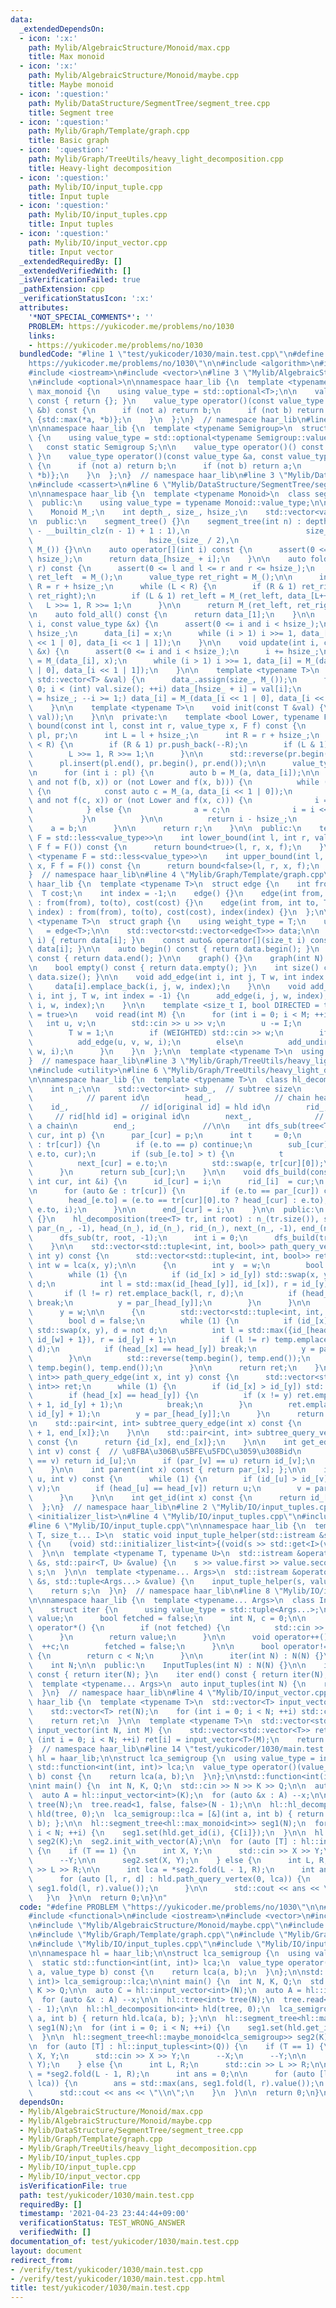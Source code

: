 ```yaml
---
data:
  _extendedDependsOn:
  - icon: ':x:'
    path: Mylib/AlgebraicStructure/Monoid/max.cpp
    title: Max monoid
  - icon: ':x:'
    path: Mylib/AlgebraicStructure/Monoid/maybe.cpp
    title: Maybe monoid
  - icon: ':question:'
    path: Mylib/DataStructure/SegmentTree/segment_tree.cpp
    title: Segment tree
  - icon: ':question:'
    path: Mylib/Graph/Template/graph.cpp
    title: Basic graph
  - icon: ':question:'
    path: Mylib/Graph/TreeUtils/heavy_light_decomposition.cpp
    title: Heavy-light decomposition
  - icon: ':question:'
    path: Mylib/IO/input_tuple.cpp
    title: Input tuple
  - icon: ':question:'
    path: Mylib/IO/input_tuples.cpp
    title: Input tuples
  - icon: ':question:'
    path: Mylib/IO/input_vector.cpp
    title: Input vector
  _extendedRequiredBy: []
  _extendedVerifiedWith: []
  _isVerificationFailed: true
  _pathExtension: cpp
  _verificationStatusIcon: ':x:'
  attributes:
    '*NOT_SPECIAL_COMMENTS*': ''
    PROBLEM: https://yukicoder.me/problems/no/1030
    links:
    - https://yukicoder.me/problems/no/1030
  bundledCode: "#line 1 \"test/yukicoder/1030/main.test.cpp\"\n#define PROBLEM \"\
    https://yukicoder.me/problems/no/1030\"\n\n#include <algorithm>\n#include <functional>\n\
    #include <iostream>\n#include <vector>\n#line 3 \"Mylib/AlgebraicStructure/Monoid/max.cpp\"\
    \n#include <optional>\n\nnamespace haar_lib {\n  template <typename T>\n  struct\
    \ max_monoid {\n    using value_type = std::optional<T>;\n\n    value_type operator()()\
    \ const { return {}; }\n    value_type operator()(const value_type &a, const value_type\
    \ &b) const {\n      if (not a) return b;\n      if (not b) return a;\n      return\
    \ {std::max(*a, *b)};\n    }\n  };\n}  // namespace haar_lib\n#line 3 \"Mylib/AlgebraicStructure/Monoid/maybe.cpp\"\
    \n\nnamespace haar_lib {\n  template <typename Semigroup>\n  struct maybe_monoid\
    \ {\n    using value_type = std::optional<typename Semigroup::value_type>;\n \
    \   const static Semigroup S;\n\n    value_type operator()() const { return std::nullopt;\
    \ }\n    value_type operator()(const value_type &a, const value_type &b) const\
    \ {\n      if (not a) return b;\n      if (not b) return a;\n      return {S(*a,\
    \ *b)};\n    }\n  };\n}  // namespace haar_lib\n#line 3 \"Mylib/DataStructure/SegmentTree/segment_tree.cpp\"\
    \n#include <cassert>\n#line 6 \"Mylib/DataStructure/SegmentTree/segment_tree.cpp\"\
    \n\nnamespace haar_lib {\n  template <typename Monoid>\n  class segment_tree {\n\
    \  public:\n    using value_type = typename Monoid::value_type;\n\n  private:\n\
    \    Monoid M_;\n    int depth_, size_, hsize_;\n    std::vector<value_type> data_;\n\
    \n  public:\n    segment_tree() {}\n    segment_tree(int n) : depth_(n > 1 ? 32\
    \ - __builtin_clz(n - 1) + 1 : 1),\n                          size_(1 << depth_),\n\
    \                          hsize_(size_ / 2),\n                          data_(size_,\
    \ M_()) {}\n\n    auto operator[](int i) const {\n      assert(0 <= i and i <\
    \ hsize_);\n      return data_[hsize_ + i];\n    }\n\n    auto fold(int l, int\
    \ r) const {\n      assert(0 <= l and l <= r and r <= hsize_);\n      value_type\
    \ ret_left  = M_();\n      value_type ret_right = M_();\n\n      int L = l + hsize_,\
    \ R = r + hsize_;\n      while (L < R) {\n        if (R & 1) ret_right = M_(data_[--R],\
    \ ret_right);\n        if (L & 1) ret_left = M_(ret_left, data_[L++]);\n     \
    \   L >>= 1, R >>= 1;\n      }\n\n      return M_(ret_left, ret_right);\n    }\n\
    \n    auto fold_all() const {\n      return data_[1];\n    }\n\n    void set(int\
    \ i, const value_type &x) {\n      assert(0 <= i and i < hsize_);\n      i +=\
    \ hsize_;\n      data_[i] = x;\n      while (i > 1) i >>= 1, data_[i] = M_(data_[i\
    \ << 1 | 0], data_[i << 1 | 1]);\n    }\n\n    void update(int i, const value_type\
    \ &x) {\n      assert(0 <= i and i < hsize_);\n      i += hsize_;\n      data_[i]\
    \ = M_(data_[i], x);\n      while (i > 1) i >>= 1, data_[i] = M_(data_[i << 1\
    \ | 0], data_[i << 1 | 1]);\n    }\n\n    template <typename T>\n    void init_with_vector(const\
    \ std::vector<T> &val) {\n      data_.assign(size_, M_());\n      for (int i =\
    \ 0; i < (int) val.size(); ++i) data_[hsize_ + i] = val[i];\n      for (int i\
    \ = hsize_; --i >= 1;) data_[i] = M_(data_[i << 1 | 0], data_[i << 1 | 1]);\n\
    \    }\n\n    template <typename T>\n    void init(const T &val) {\n      init_with_vector(std::vector<value_type>(hsize_,\
    \ val));\n    }\n\n  private:\n    template <bool Lower, typename F>\n    int\
    \ bound(const int l, const int r, value_type x, F f) const {\n      std::vector<int>\
    \ pl, pr;\n      int L = l + hsize_;\n      int R = r + hsize_;\n      while (L\
    \ < R) {\n        if (R & 1) pr.push_back(--R);\n        if (L & 1) pl.push_back(L++);\n\
    \        L >>= 1, R >>= 1;\n      }\n\n      std::reverse(pr.begin(), pr.end());\n\
    \      pl.insert(pl.end(), pr.begin(), pr.end());\n\n      value_type a = M_();\n\
    \n      for (int i : pl) {\n        auto b = M_(a, data_[i]);\n\n        if ((Lower\
    \ and not f(b, x)) or (not Lower and f(x, b))) {\n          while (i < hsize_)\
    \ {\n            const auto c = M_(a, data_[i << 1 | 0]);\n            if ((Lower\
    \ and not f(c, x)) or (not Lower and f(x, c))) {\n              i = i << 1 | 0;\n\
    \            } else {\n              a = c;\n              i = i << 1 | 1;\n \
    \           }\n          }\n\n          return i - hsize_;\n        }\n\n    \
    \    a = b;\n      }\n\n      return r;\n    }\n\n  public:\n    template <typename\
    \ F = std::less<value_type>>\n    int lower_bound(int l, int r, value_type x,\
    \ F f = F()) const {\n      return bound<true>(l, r, x, f);\n    }\n\n    template\
    \ <typename F = std::less<value_type>>\n    int upper_bound(int l, int r, value_type\
    \ x, F f = F()) const {\n      return bound<false>(l, r, x, f);\n    }\n  };\n\
    }  // namespace haar_lib\n#line 4 \"Mylib/Graph/Template/graph.cpp\"\n\nnamespace\
    \ haar_lib {\n  template <typename T>\n  struct edge {\n    int from, to;\n  \
    \  T cost;\n    int index = -1;\n    edge() {}\n    edge(int from, int to, T cost)\
    \ : from(from), to(to), cost(cost) {}\n    edge(int from, int to, T cost, int\
    \ index) : from(from), to(to), cost(cost), index(index) {}\n  };\n\n  template\
    \ <typename T>\n  struct graph {\n    using weight_type = T;\n    using edge_type\
    \   = edge<T>;\n\n    std::vector<std::vector<edge<T>>> data;\n\n    auto& operator[](size_t\
    \ i) { return data[i]; }\n    const auto& operator[](size_t i) const { return\
    \ data[i]; }\n\n    auto begin() const { return data.begin(); }\n    auto end()\
    \ const { return data.end(); }\n\n    graph() {}\n    graph(int N) : data(N) {}\n\
    \n    bool empty() const { return data.empty(); }\n    int size() const { return\
    \ data.size(); }\n\n    void add_edge(int i, int j, T w, int index = -1) {\n \
    \     data[i].emplace_back(i, j, w, index);\n    }\n\n    void add_undirected(int\
    \ i, int j, T w, int index = -1) {\n      add_edge(i, j, w, index);\n      add_edge(j,\
    \ i, w, index);\n    }\n\n    template <size_t I, bool DIRECTED = true, bool WEIGHTED\
    \ = true>\n    void read(int M) {\n      for (int i = 0; i < M; ++i) {\n     \
    \   int u, v;\n        std::cin >> u >> v;\n        u -= I;\n        v -= I;\n\
    \        T w = 1;\n        if (WEIGHTED) std::cin >> w;\n        if (DIRECTED)\n\
    \          add_edge(u, v, w, i);\n        else\n          add_undirected(u, v,\
    \ w, i);\n      }\n    }\n  };\n\n  template <typename T>\n  using tree = graph<T>;\n\
    }  // namespace haar_lib\n#line 3 \"Mylib/Graph/TreeUtils/heavy_light_decomposition.cpp\"\
    \n#include <utility>\n#line 6 \"Mylib/Graph/TreeUtils/heavy_light_decomposition.cpp\"\
    \n\nnamespace haar_lib {\n  template <typename T>\n  class hl_decomposition {\n\
    \    int n_;\n\n    std::vector<int> sub_,  // subtree size\n        par_,   \
    \            // parent id\n        head_,              // chain head id\n    \
    \    id_,                // id[original id] = hld id\n        rid_,          \
    \     // rid[hld id] = original id\n        next_,              // next node in\
    \ a chain\n        end_;               //\n\n    int dfs_sub(tree<T> &tr, int\
    \ cur, int p) {\n      par_[cur] = p;\n      int t     = 0;\n      for (auto &e\
    \ : tr[cur]) {\n        if (e.to == p) continue;\n        sub_[cur] += dfs_sub(tr,\
    \ e.to, cur);\n        if (sub_[e.to] > t) {\n          t          = sub_[e.to];\n\
    \          next_[cur] = e.to;\n          std::swap(e, tr[cur][0]);\n        }\n\
    \      }\n      return sub_[cur];\n    }\n\n    void dfs_build(const tree<T> &tr,\
    \ int cur, int &i) {\n      id_[cur] = i;\n      rid_[i]  = cur;\n      ++i;\n\
    \n      for (auto &e : tr[cur]) {\n        if (e.to == par_[cur]) continue;\n\
    \        head_[e.to] = (e.to == tr[cur][0].to ? head_[cur] : e.to);\n        dfs_build(tr,\
    \ e.to, i);\n      }\n\n      end_[cur] = i;\n    }\n\n  public:\n    hl_decomposition()\
    \ {}\n    hl_decomposition(tree<T> tr, int root) : n_(tr.size()), sub_(n_, 1),\
    \ par_(n_, -1), head_(n_), id_(n_), rid_(n_), next_(n_, -1), end_(n_, -1) {\n\
    \      dfs_sub(tr, root, -1);\n      int i = 0;\n      dfs_build(tr, root, i);\n\
    \    }\n\n    std::vector<std::tuple<int, int, bool>> path_query_vertex(int x,\
    \ int y) const {\n      std::vector<std::tuple<int, int, bool>> ret;\n      const\
    \ int w = lca(x, y);\n\n      {\n        int y  = w;\n        bool d = true;\n\
    \        while (1) {\n          if (id_[x] > id_[y]) std::swap(x, y), d = not\
    \ d;\n          int l = std::max(id_[head_[y]], id_[x]), r = id_[y] + 1;\n   \
    \       if (l != r) ret.emplace_back(l, r, d);\n          if (head_[x] == head_[y])\
    \ break;\n          y = par_[head_[y]];\n        }\n      }\n\n      x = y;\n\
    \      y = w;\n\n      {\n        std::vector<std::tuple<int, int, bool>> temp;\n\
    \        bool d = false;\n        while (1) {\n          if (id_[x] > id_[y])\
    \ std::swap(x, y), d = not d;\n          int l = std::max({id_[head_[y]], id_[x],\
    \ id_[w] + 1}), r = id_[y] + 1;\n          if (l != r) temp.emplace_back(l, r,\
    \ d);\n          if (head_[x] == head_[y]) break;\n          y = par_[head_[y]];\n\
    \        }\n\n        std::reverse(temp.begin(), temp.end());\n        ret.insert(ret.end(),\
    \ temp.begin(), temp.end());\n      }\n\n      return ret;\n    }\n\n    std::vector<std::pair<int,\
    \ int>> path_query_edge(int x, int y) const {\n      std::vector<std::pair<int,\
    \ int>> ret;\n      while (1) {\n        if (id_[x] > id_[y]) std::swap(x, y);\n\
    \        if (head_[x] == head_[y]) {\n          if (x != y) ret.emplace_back(id_[x]\
    \ + 1, id_[y] + 1);\n          break;\n        }\n        ret.emplace_back(id_[head_[y]],\
    \ id_[y] + 1);\n        y = par_[head_[y]];\n      }\n      return ret;\n    }\n\
    \n    std::pair<int, int> subtree_query_edge(int x) const {\n      return {id_[x]\
    \ + 1, end_[x]};\n    }\n\n    std::pair<int, int> subtree_query_vertex(int x)\
    \ const {\n      return {id_[x], end_[x]};\n    }\n\n    int get_edge_id(int u,\
    \ int v) const {  // \u8FBA\u306B\u5BFE\u5FDC\u3059\u308Bid\n      if (par_[u]\
    \ == v) return id_[u];\n      if (par_[v] == u) return id_[v];\n      return -1;\n\
    \    }\n\n    int parent(int x) const { return par_[x]; };\n\n    int lca(int\
    \ u, int v) const {\n      while (1) {\n        if (id_[u] > id_[v]) std::swap(u,\
    \ v);\n        if (head_[u] == head_[v]) return u;\n        v = par_[head_[v]];\n\
    \      }\n    }\n\n    int get_id(int x) const {\n      return id_[x];\n    }\n\
    \  };\n}  // namespace haar_lib\n#line 2 \"Mylib/IO/input_tuples.cpp\"\n#include\
    \ <initializer_list>\n#line 4 \"Mylib/IO/input_tuples.cpp\"\n#include <tuple>\n\
    #line 6 \"Mylib/IO/input_tuple.cpp\"\n\nnamespace haar_lib {\n  template <typename\
    \ T, size_t... I>\n  static void input_tuple_helper(std::istream &s, T &val, std::index_sequence<I...>)\
    \ {\n    (void) std::initializer_list<int>{(void(s >> std::get<I>(val)), 0)...};\n\
    \  }\n\n  template <typename T, typename U>\n  std::istream &operator>>(std::istream\
    \ &s, std::pair<T, U> &value) {\n    s >> value.first >> value.second;\n    return\
    \ s;\n  }\n\n  template <typename... Args>\n  std::istream &operator>>(std::istream\
    \ &s, std::tuple<Args...> &value) {\n    input_tuple_helper(s, value, std::make_index_sequence<sizeof...(Args)>());\n\
    \    return s;\n  }\n}  // namespace haar_lib\n#line 8 \"Mylib/IO/input_tuples.cpp\"\
    \n\nnamespace haar_lib {\n  template <typename... Args>\n  class InputTuples {\n\
    \    struct iter {\n      using value_type = std::tuple<Args...>;\n      value_type\
    \ value;\n      bool fetched = false;\n      int N, c = 0;\n\n      value_type\
    \ operator*() {\n        if (not fetched) {\n          std::cin >> value;\n  \
    \      }\n        return value;\n      }\n\n      void operator++() {\n      \
    \  ++c;\n        fetched = false;\n      }\n\n      bool operator!=(iter &) const\
    \ {\n        return c < N;\n      }\n\n      iter(int N) : N(N) {}\n    };\n\n\
    \    int N;\n\n  public:\n    InputTuples(int N) : N(N) {}\n\n    iter begin()\
    \ const { return iter(N); }\n    iter end() const { return iter(N); }\n  };\n\n\
    \  template <typename... Args>\n  auto input_tuples(int N) {\n    return InputTuples<Args...>(N);\n\
    \  }\n}  // namespace haar_lib\n#line 4 \"Mylib/IO/input_vector.cpp\"\n\nnamespace\
    \ haar_lib {\n  template <typename T>\n  std::vector<T> input_vector(int N) {\n\
    \    std::vector<T> ret(N);\n    for (int i = 0; i < N; ++i) std::cin >> ret[i];\n\
    \    return ret;\n  }\n\n  template <typename T>\n  std::vector<std::vector<T>>\
    \ input_vector(int N, int M) {\n    std::vector<std::vector<T>> ret(N);\n    for\
    \ (int i = 0; i < N; ++i) ret[i] = input_vector<T>(M);\n    return ret;\n  }\n\
    }  // namespace haar_lib\n#line 14 \"test/yukicoder/1030/main.test.cpp\"\n\nnamespace\
    \ hl = haar_lib;\n\nstruct lca_semigroup {\n  using value_type = int;\n  static\
    \ std::function<int(int, int)> lca;\n  value_type operator()(value_type a, value_type\
    \ b) const {\n    return lca(a, b);\n  }\n};\n\nstd::function<int(int, int)> lca_semigroup::lca;\n\
    \nint main() {\n  int N, K, Q;\n  std::cin >> N >> K >> Q;\n\n  auto C = hl::input_vector<int>(N);\n\
    \  auto A = hl::input_vector<int>(K);\n  for (auto &x : A) --x;\n\n  hl::tree<int>\
    \ tree(N);\n  tree.read<1, false, false>(N - 1);\n\n  hl::hl_decomposition<int>\
    \ hld(tree, 0);\n  lca_semigroup::lca = [&](int a, int b) { return hld.lca(a,\
    \ b); };\n\n  hl::segment_tree<hl::max_monoid<int>> seg1(N);\n  for (int i = 0;\
    \ i < N; ++i) {\n    seg1.set(hld.get_id(i), {C[i]});\n  }\n\n  hl::segment_tree<hl::maybe_monoid<lca_semigroup>>\
    \ seg2(K);\n  seg2.init_with_vector(A);\n\n  for (auto [T] : hl::input_tuples<int>(Q))\
    \ {\n    if (T == 1) {\n      int X, Y;\n      std::cin >> X >> Y;\n      --X;\n\
    \      --Y;\n\n      seg2.set(X, Y);\n    } else {\n      int L, R;\n      std::cin\
    \ >> L >> R;\n\n      int lca = *seg2.fold(L - 1, R);\n      int ans = 0;\n\n\
    \      for (auto [l, r, d] : hld.path_query_vertex(0, lca)) {\n        ans = std::max(ans,\
    \ seg1.fold(l, r).value());\n      }\n\n      std::cout << ans << \"\\n\";\n \
    \   }\n  }\n\n  return 0;\n}\n"
  code: "#define PROBLEM \"https://yukicoder.me/problems/no/1030\"\n\n#include <algorithm>\n\
    #include <functional>\n#include <iostream>\n#include <vector>\n#include \"Mylib/AlgebraicStructure/Monoid/max.cpp\"\
    \n#include \"Mylib/AlgebraicStructure/Monoid/maybe.cpp\"\n#include \"Mylib/DataStructure/SegmentTree/segment_tree.cpp\"\
    \n#include \"Mylib/Graph/Template/graph.cpp\"\n#include \"Mylib/Graph/TreeUtils/heavy_light_decomposition.cpp\"\
    \n#include \"Mylib/IO/input_tuples.cpp\"\n#include \"Mylib/IO/input_vector.cpp\"\
    \n\nnamespace hl = haar_lib;\n\nstruct lca_semigroup {\n  using value_type = int;\n\
    \  static std::function<int(int, int)> lca;\n  value_type operator()(value_type\
    \ a, value_type b) const {\n    return lca(a, b);\n  }\n};\n\nstd::function<int(int,\
    \ int)> lca_semigroup::lca;\n\nint main() {\n  int N, K, Q;\n  std::cin >> N >>\
    \ K >> Q;\n\n  auto C = hl::input_vector<int>(N);\n  auto A = hl::input_vector<int>(K);\n\
    \  for (auto &x : A) --x;\n\n  hl::tree<int> tree(N);\n  tree.read<1, false, false>(N\
    \ - 1);\n\n  hl::hl_decomposition<int> hld(tree, 0);\n  lca_semigroup::lca = [&](int\
    \ a, int b) { return hld.lca(a, b); };\n\n  hl::segment_tree<hl::max_monoid<int>>\
    \ seg1(N);\n  for (int i = 0; i < N; ++i) {\n    seg1.set(hld.get_id(i), {C[i]});\n\
    \  }\n\n  hl::segment_tree<hl::maybe_monoid<lca_semigroup>> seg2(K);\n  seg2.init_with_vector(A);\n\
    \n  for (auto [T] : hl::input_tuples<int>(Q)) {\n    if (T == 1) {\n      int\
    \ X, Y;\n      std::cin >> X >> Y;\n      --X;\n      --Y;\n\n      seg2.set(X,\
    \ Y);\n    } else {\n      int L, R;\n      std::cin >> L >> R;\n\n      int lca\
    \ = *seg2.fold(L - 1, R);\n      int ans = 0;\n\n      for (auto [l, r, d] : hld.path_query_vertex(0,\
    \ lca)) {\n        ans = std::max(ans, seg1.fold(l, r).value());\n      }\n\n\
    \      std::cout << ans << \"\\n\";\n    }\n  }\n\n  return 0;\n}\n"
  dependsOn:
  - Mylib/AlgebraicStructure/Monoid/max.cpp
  - Mylib/AlgebraicStructure/Monoid/maybe.cpp
  - Mylib/DataStructure/SegmentTree/segment_tree.cpp
  - Mylib/Graph/Template/graph.cpp
  - Mylib/Graph/TreeUtils/heavy_light_decomposition.cpp
  - Mylib/IO/input_tuples.cpp
  - Mylib/IO/input_tuple.cpp
  - Mylib/IO/input_vector.cpp
  isVerificationFile: true
  path: test/yukicoder/1030/main.test.cpp
  requiredBy: []
  timestamp: '2021-04-23 23:44:44+09:00'
  verificationStatus: TEST_WRONG_ANSWER
  verifiedWith: []
documentation_of: test/yukicoder/1030/main.test.cpp
layout: document
redirect_from:
- /verify/test/yukicoder/1030/main.test.cpp
- /verify/test/yukicoder/1030/main.test.cpp.html
title: test/yukicoder/1030/main.test.cpp
---
```

